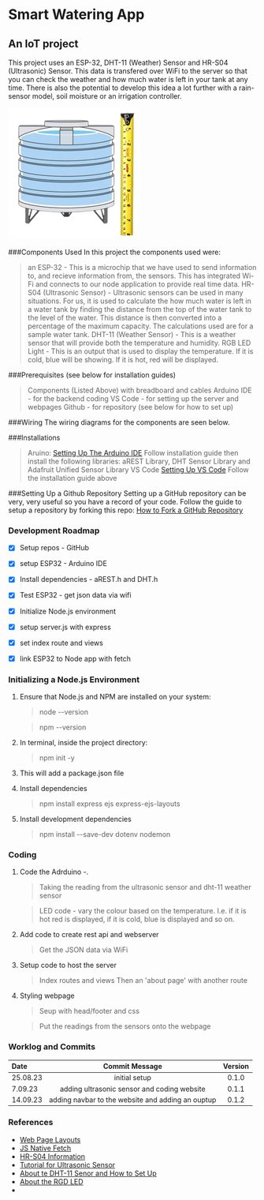 # Smart Watering App

## An IoT project


This project uses an ESP-32, DHT-11 (Weather) Sensor and HR-S04 (Ultrasonic) Sensor. This data is transfered over WiFi to the server so that you can check the weather and how much water is left in your tank at any time. There is also the potential to develop this idea a lot further with a rain-sensor model, soil moisture or an irrigation controller. 


![Water Tank](public/assets/Water_Tank.png)

###Components Used
In this project the components used were: 
> an ESP-32 - This is a microchip that we have used to send information to, and recieve information from, the sensors. This has integrated Wi-Fi and connects to our node application to provide real time data.
> HR-S04 (Ultrasonic Sensor) - Ultrasonic sensors can be used in many situations. For us, it is used to calculate the how much water is left in a water tank by finding the distance from the top of the water tank to the level of the water. This distance is then converted into a percentage of the maximum capacity. The calculations used are for a sample water tank.
> DHT-11 (Weather Sensor) - This is a weather sensor that will provide both the temperature and humidity.
> RGB LED Light - This is an output that is used to display the temperature. If it is cold, blue will be showing. If it is hot, red will be displayed.

###Prerequisites (see below for installation guides)
> Components (Listed Above) with breadboard and cables
> Arduino IDE - for the backend coding
> VS Code - for setting up the server and webpages
> Github - for repository (see below for how to set up)

###Wiring 
The wiring diagrams for the components are seen below.

###Installations
> Aruino: [Setting Up The Arduino IDE](https://www.arduino.cc/en/software)
Follow installation guide then install the following libraries: aREST Library, DHT Sensor Library and Adafruit Unified Sensor Library
> VS Code [Setting Up VS Code](https://code.visualstudio.com/download)
Follow the installation guide above

###Setting Up a Github Repository
Setting up a GitHub repository can be very, very useful so you have a record of your code.
Follow the guide to setup a repository by forking this repo: [How to Fork a GitHub Repository](https://docs.gitlab.com/ee/user/project/repository/forking_workflow.html)


### Development Roadmap

- [x] Setup repos - GitHub
- [x] setup ESP32 - Arduino IDE
- [x] Install dependencies - aREST.h and DHT.h
- [x] Test ESP32 - get json data via wifi
- [x] Initialize Node.js environment
- [x] setup server.js with express
- [x] set index route and views
- [x] link ESP32 to Node app with fetch


### Initializing a Node.js Environment

1. Ensure that Node.js and NPM are installed on your system:
    > node --version

    > npm --version

2. In terminal, inside the project directory:
    > npm init -y

3. This will add a package.json file

4. Install dependencies
    > npm install express ejs express-ejs-layouts

5. Install development dependencies
    > npm install --save-dev dotenv nodemon
    

### Coding

1. Code the Adrduino -. 
    >  Taking the reading from the ultrasonic sensor and dht-11 weather sensor

    > LED code - vary the colour based on the temperature. I.e. if it is hot red is displayed, if it is cold, blue is displayed and so on.

2. Add code to create rest api and webserver
    > Get the JSON data via WiFi
    
4. Setup code to host the server
   > Index routes and views
   > Then an 'about page' with another route

6. Styling webpage 
     > Seup with head/footer and css
     
     > Put the readings from the sensors onto the webpage
   


### Worklog and Commits

Date | Commit Message | Version
:-----|:----------------:|:--------:
25.08.23 | initial setup | 0.1.0
7.09.23 | adding ultrasonic sensor and coding website  | 0.1.1
14.09.23 | adding navbar to the website and adding an ouptup | 0.1.2

### References

- [Web Page Layouts](https://www.youtube.com/watch?v=3C_22eBWpjg)
- [JS Native Fetch](https://www.youtube.com/watch?v=MBqS1kYzwTc)
- [HR-S04 Information](https://components101.com/sensors/ultrasonic-sensor-working-pinout-datasheet)
- [Tutorial for Ultrasonic Sensor](https://www.instructables.com/Ultrasonic-Water-Level-Indicator-Using-HC-SR04-Ard/)
- [About te DHT-11 Senor and How to Set Up](https://components101.com/sensors/dht11-temperature-sensor)
- [About the RGD LED](https://www.circuitbread.com/tutorials/how-rgb-leds-work-and-how-to-control-color)
- 


